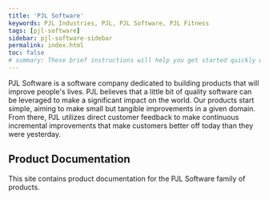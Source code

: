 ```yaml
---
title: 'PJL Software'
keywords: PJL Industries, PJL, PJL Software, PJL Fitness
tags: [pjl-software]
sidebar: pjl-software-sidebar
permalink: index.html
toc: false
# summary: These brief instructions will help you get started quickly with the theme. The other topics in this help provide additional information and detail about working with other aspects of this theme and Jekyll.
---
```


PJL Software is a software company dedicated to building products that will improve people's lives. PJL believes that a little bit of quality software can be leveraged to make a significant impact on the world. Our products start simple, aiming to make small but tangible improvements in a given domain. From there, PJL utilizes direct customer feedback to make continuous incremental improvements that make customers better off today than they were yesterday.

## Product Documentation

This site contains product documentation for the PJL Software family of products.
